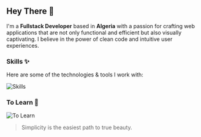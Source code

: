 ## Hey There 👋
I'm a **Fullstack Developer** based in **Algeria** with a passion for crafting web applications that are not only functional and efficient but also visually captivating. I believe in the power of clean code and intuitive user experiences.

### Skills ✨
Here are some of the technologies & tools I work with:

![Skills](https://skills.syvixor.com/api/icons?i=ts,python,nodejs,express,mongodb,postgresql,supabase,drizzle,storyblok,nuxt,eslint,zod,motion,tailwindcss,github,git,pnpm,docker,vscode,figma,chatgpt,zorinos&perline=8&radius=40)

### To Learn 📖
![To Learn](https://skills.syvixor.com/api/icons?i=pinia,jest&perline=8&radius=40)

> Simplicity is the easiest path to true beauty.
